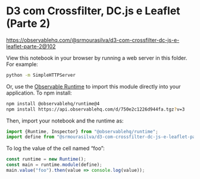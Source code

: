 # D3 com Crossfilter, DC.js e Leaflet (Parte 2)

https://observablehq.com/@srmourasilva/d3-com-crossfilter-dc-js-e-leaflet-parte-2@102

View this notebook in your browser by running a web server in this folder. For
example:

~~~sh
python -m SimpleHTTPServer
~~~

Or, use the [Observable Runtime](https://github.com/observablehq/runtime) to
import this module directly into your application. To npm install:

~~~sh
npm install @observablehq/runtime@4
npm install https://api.observablehq.com/d/750e2c1226d944fa.tgz?v=3
~~~

Then, import your notebook and the runtime as:

~~~js
import {Runtime, Inspector} from "@observablehq/runtime";
import define from "@srmourasilva/d3-com-crossfilter-dc-js-e-leaflet-parte-2";
~~~

To log the value of the cell named “foo”:

~~~js
const runtime = new Runtime();
const main = runtime.module(define);
main.value("foo").then(value => console.log(value));
~~~
